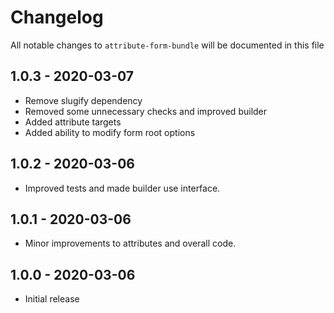 # Changelog

All notable changes to `attribute-form-bundle` will be documented in this file

## 1.0.3 - 2020-03-07
- Remove slugify dependency
- Removed some unnecessary checks and improved builder
- Added attribute targets
- Added ability to modify form root options

## 1.0.2 - 2020-03-06
- Improved tests and made builder use interface.

## 1.0.1 - 2020-03-06
- Minor improvements to attributes and overall code.

## 1.0.0 - 2020-03-06
- Initial release
